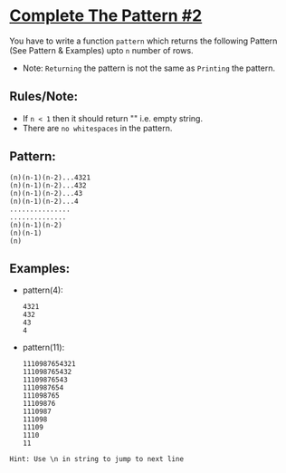 # [Complete The Pattern #2](https://www.codewars.com/kata/complete-the-pattern-number-2 "https://www.codewars.com/kata/55733d3ef7c43f8b0700007c")

You have to write a function `pattern` which returns the following Pattern (See Pattern & Examples) upto `n` number of rows. 

* Note: `Returning` the pattern is not the same as `Printing` the pattern.

## Rules/Note:

* If `n < 1` then it should return "" i.e. empty string.
* There are `no whitespaces` in the pattern.

## Pattern:

    (n)(n-1)(n-2)...4321
    (n)(n-1)(n-2)...432
    (n)(n-1)(n-2)...43
    (n)(n-1)(n-2)...4
    ...............
    ..............
    (n)(n-1)(n-2)
    (n)(n-1)
    (n)
    
## Examples:

* pattern(4):

      4321
      432
      43
      4
    
* pattern(11):

      1110987654321
      111098765432
      11109876543
      1110987654
      111098765
      11109876
      1110987
      111098
      11109
      1110
      11


```Hint: Use \n in string to jump to next line```